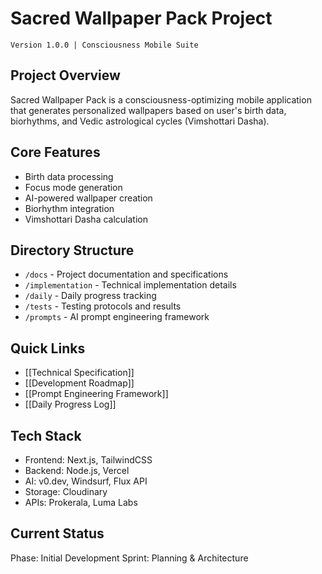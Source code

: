 # Sacred Wallpaper Pack Project
`Version 1.0.0 | Consciousness Mobile Suite`

## Project Overview
Sacred Wallpaper Pack is a consciousness-optimizing mobile application that generates personalized wallpapers based on user's birth data, biorhythms, and Vedic astrological cycles (Vimshottari Dasha).

## Core Features
- Birth data processing
- Focus mode generation
- AI-powered wallpaper creation
- Biorhythm integration
- Vimshottari Dasha calculation

## Directory Structure
- `/docs` - Project documentation and specifications
- `/implementation` - Technical implementation details
- `/daily` - Daily progress tracking
- `/tests` - Testing protocols and results
- `/prompts` - AI prompt engineering framework

## Quick Links
- [[Technical Specification]]
- [[Development Roadmap]]
- [[Prompt Engineering Framework]]
- [[Daily Progress Log]]

## Tech Stack
- Frontend: Next.js, TailwindCSS
- Backend: Node.js, Vercel
- AI: v0.dev, Windsurf, Flux API
- Storage: Cloudinary
- APIs: Prokerala, Luma Labs

## Current Status
Phase: Initial Development
Sprint: Planning & Architecture